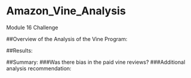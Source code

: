 # Amazon_Vine_Analysis
Module 16 Challenge

##Overview of the Analysis of the Vine Program: 

##Results:

##Summary:
###Was there bias in the paid vine reviews? 
###Additional analysis recommendation: 
